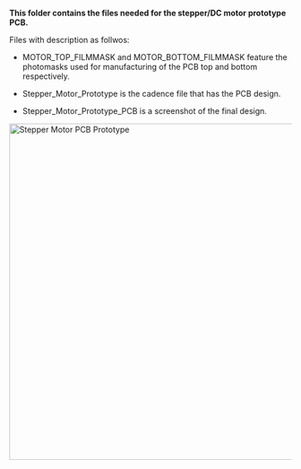 **This folder contains the files needed for the stepper/DC motor prototype PCB.**

Files with description as follwos:

- MOTOR_TOP_FILMMASK and MOTOR_BOTTOM_FILMMASK feature the photomasks used for manufacturing of the PCB top and bottom respectively.

- Stepper_Motor_Prototype is the cadence file that has the PCB design.

- Stepper_Motor_Prototype_PCB is a screenshot of the final design.

<p align="left">
	<img src="https://github.com/Pschiee/Perfect-Colour/blob/master/Documentation/PCB_Design/PCB_Prototypes/Stepper_Motor/Stepper_Motor_Prototype_PCB.PNG" 
	 title="Stepper Motor PCB Prototype" width="600" height="600" ></a></p>
